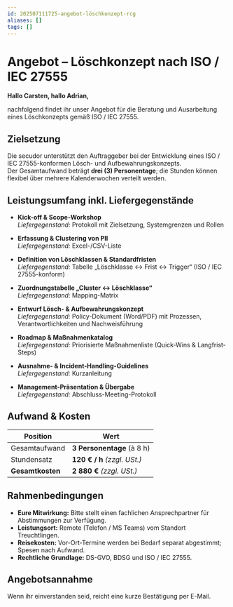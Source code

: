 ```yaml
---
id: 202507111725-angebot-löschkonzept-rcg
aliases: []
tags: []
---
```


# Angebot – Löschkonzept nach ISO / IEC 27555

**Hallo Carsten, hallo Adrian,**

nachfolgend findet ihr unser Angebot für die Beratung und Ausarbeitung eines Löschkonzepts gemäß ISO / IEC 27555.

## Zielsetzung

Die secudor unterstützt den Auftraggeber bei der Entwicklung eines ISO / IEC 27555-konformen Lösch- und Aufbewahrungskonzepts.   
Der Gesamtaufwand beträgt **drei (3) Personentage**; die Stunden können flexibel über mehrere Kalenderwochen verteilt werden.

## Leistungsumfang inkl. Liefergegenstände

- **Kick-off & Scope-Workshop**  
  _Liefergegenstand:_ Protokoll mit Zielsetzung, Systemgrenzen und Rollen

- **Erfassung & Clustering von PII**  
  _Liefergegenstand:_ Excel-/CSV-Liste

- **Definition von Löschklassen & Standardfristen**  
  _Liefergegenstand:_ Tabelle „Löschklasse ↔ Frist ↔ Trigger“ (ISO / IEC 27555-konform)

- **Zuordnungstabelle „Cluster ↔ Löschklasse“**  
  _Liefergegenstand:_ Mapping-Matrix

- **Entwurf Lösch- & Aufbewahrungskonzept**  
  _Liefergegenstand:_ Policy-Dokument (Word/PDF) mit Prozessen, Verantwortlichkeiten und Nachweisführung

- **Roadmap & Maßnahmenkatalog**  
  _Liefergegenstand:_ Priorisierte Maßnahmenliste (Quick-Wins & Langfrist-Steps)

- **Ausnahme- & Incident-Handling-Guidelines**  
  _Liefergegenstand:_ Kurzanleitung

- **Management-Präsentation & Übergabe**  
  _Liefergegenstand:_ Abschluss-Meeting-Protokoll

## Aufwand & Kosten

| Position         | Wert                         |
| ---------------- | ---------------------------- |
| Gesamtaufwand    | **3 Personentage** (à 8 h)   |
| Stundensatz      | **120 € / h** _(zzgl. USt.)_ |
| **Gesamtkosten** | **2 880 €** _(zzgl. USt.)_   |

## Rahmenbedingungen

- **Eure Mitwirkung:** Bitte stellt einen fachlichen Ansprechpartner für Abstimmungen zur Verfügung.
- **Leistungsort:** Remote (Telefon / MS Teams) vom Standort Treuchtlingen.
- **Reisekosten:** Vor-Ort-Termine werden bei Bedarf separat abgestimmt; Spesen nach Aufwand.
- **Rechtliche Grundlage:** DS-GVO, BDSG und ISO / IEC 27555.

## Angebotsannahme

Wenn ihr einverstanden seid, reicht eine kurze Bestätigung per E-Mail.
